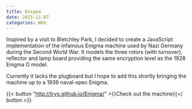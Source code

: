 ```yaml
---
title: Enigma
date: 2015-11-07
categories: Web
---
```


Inspired by a visit to Bletchley Park, I decided to create a JavaScript implementation of the infamous Enigma machine used by Nazi Germany during the Second World War. It models the three rotors (with turnover), reflector and lamp board providing the same encryption level as the 1928 Enigma G model.

Currently it lacks the plugboard but I hope to add this shortly bringing the machine up to a 1939 naval-spec Enigma.

{{< button "http://trys.github.io/Enigma/" >}}Check out the machine{{</ button >}}
